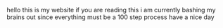 hello this is my website if you are reading this i am currently bashing my brains out since everything must be a 100 step process have a nice day
